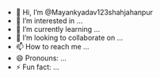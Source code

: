 - 👋 Hi, I’m @Mayankyadav123shahjahanpur
- 👀 I’m interested in ...
- 🌱 I’m currently learning ...
- 💞️ I’m looking to collaborate on ...
- 📫 How to reach me ...
- 😄 Pronouns: ...
- ⚡ Fun fact: ...

<!---
Mayankyadav123shahjahanpur/Mayankyadav123shahjahanpur is a ✨ special ✨ repository because its `README.md` (this file) appears on your GitHub profile.
You can click the Preview link to take a look at your changes.
--->
